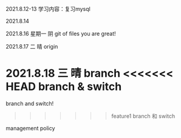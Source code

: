2021.8.12-13
学习内容：复习mysql

2021.8.14

2021.8.16 星期一 阴
git of files
you are great!

2021.8.17 二 晴
origin 

2021.8.18 三 晴
branch 
<<<<<<< HEAD
branch & switch
=======
branch and switch!
>>>>>>> feature1
branch 和 switch

management policy